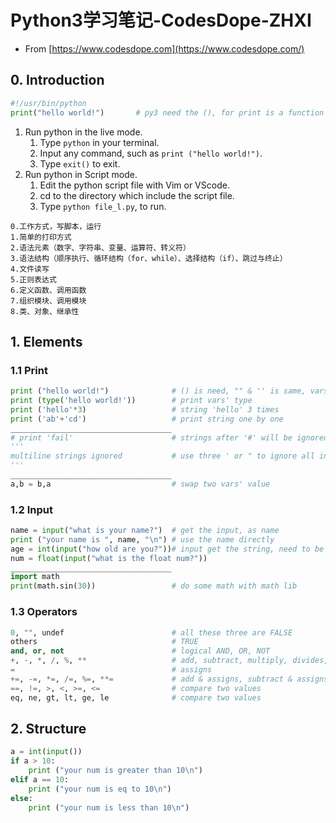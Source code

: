 # Python3学习笔记-CodesDope-ZHXI

- From [https://www.codesdope.com](https://www.codesdope.com/) 

## 0. Introduction

```python
#!/usr/bin/python
print("hello world!")		# py3 need the (), for print is a function
```

1. Run python in the live mode.
   1. Type `python` in your terminal.
   2. Input any command, such as `print ("hello world!")`.
   3. Type `exit()` to exit.
2. Run python in Script mode.
   1. Edit the python script file with Vim or VScode.
   2. cd to the directory which include the script file.
   3. Type `python file_l.py`, to run.

```
0.工作方式，写脚本，运行
1.简单的打印方式
2.语法元素（数字、字符串、变量、运算符、转义符）
3.语法结构（顺序执行、循环结构（for、while）、选择结构（if）、跳过与终止）
4.文件读写
5.正则表达式
6.定义函数、调用函数
7.组织模块、调用模块
8.类、对象、继承性
```

## 1. Elements

### 1.1 Print

```python
print ("hello world!")				# () is need, "" & '' is same, vars translate
print (type('hello world!'))		# print vars' type
print ('hello'*3)					# string 'hello' 3 times
print ('ab'+'cd')					# print string one by one
____________________________________
# print 'fail'						# strings after '#' will be ignored
'''
multiline strings ignored			# use three ' or " to ignore all inner strings
'''
____________________________________
a,b = b,a							# swap two vars' value
```

### 1.2 Input

```python
name = input("what is your name?")	# get the input, as name
print ("your name is ", name, "\n") # use the name directly
age = int(input("how old are you?"))# input get the string, need to be translated
num = float(input("what is the float num?"))
____________________________________
import math
print(math.sin(30))					# do some math with math lib
```

### 1.3 Operators

```python
0, "", undef						# all these three are FALSE
others								# TRUE
and, or, not						# logical AND, OR, NOT
+, -, *, /, %, **					# add, subtract, multiply, divides, modulus, exponent
=									# assigns
+=, -=, *=, /=, %=, **=				# add & assigns, subtract & assigns,...
==, !=, >, <, >=, <=				# compare two values
eq, ne, gt, lt, ge, le				# compare two values
```

## 2. Structure

```python
a = int(input())
if a > 10:
	print ("your num is greater than 10\n")
elif a == 10:
    print ("your num is eq to 10\n")
else:
    print ("your num is less than 10\n")
```

